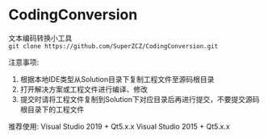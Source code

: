 ﻿# CodingConversion
文本编码转换小工具  
`git clone https://github.com/SuperZCZ/CodingConversion.git`

注意事项:
1. 根据本地IDE类型从Solution目录下复制工程文件至源码根目录
2. 打开解决方案或工程文件进行编译、修改
3. 提交时请将工程文件复制到Solution下对应目录后再进行提交，不要提交源码根目录下的工程文件

推荐使用:
    Visual Studio 2019 + Qt5.x.x
	Visual Studio 2015 + Qt5.x.x
